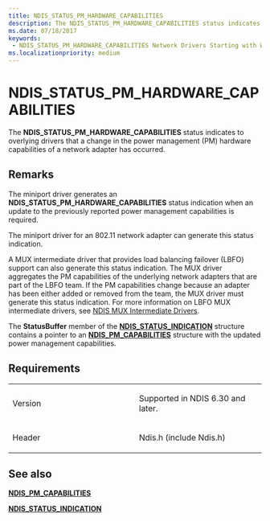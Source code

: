 ```yaml
---
title: NDIS_STATUS_PM_HARDWARE_CAPABILITIES
description: The NDIS_STATUS_PM_HARDWARE_CAPABILITIES status indicates to overlying drivers that a change in the power management (PM) hardware capabilities of a network adapter has occurred.
ms.date: 07/18/2017
keywords:
 - NDIS_STATUS_PM_HARDWARE_CAPABILITIES Network Drivers Starting with Windows Vista
ms.localizationpriority: medium
---
```


# NDIS\_STATUS\_PM\_HARDWARE\_CAPABILITIES


The **NDIS\_STATUS\_PM\_HARDWARE\_CAPABILITIES** status indicates to overlying drivers that a change in the power management (PM) hardware capabilities of a network adapter has occurred.

Remarks
-------

The miniport driver generates an **NDIS\_STATUS\_PM\_HARDWARE\_CAPABILITIES** status indication when an update to the previously reported power management capabilities is required.

The miniport driver for an 802.11 network adapter can generate this status indication.

A MUX intermediate driver that provides load balancing failover (LBFO) support can also generate this status indication. The MUX driver aggregates the PM capabilities of the underlying network adapters that are part of the LBFO team. If the PM capabilities change because an adapter has been either added or removed from the team, the MUX driver must generate this status indication. For more information on LBFO MUX intermediate drivers, see [NDIS MUX Intermediate Drivers](./ndis-mux-intermediate-drivers.md).

The **StatusBuffer** member of the [**NDIS\_STATUS\_INDICATION**](/windows-hardware/drivers/ddi/ndis/ns-ndis-_ndis_status_indication) structure contains a pointer to an [**NDIS\_PM\_CAPABILITIES**](/windows-hardware/drivers/ddi/ntddndis/ns-ntddndis-_ndis_pm_capabilities) structure with the updated power management capabilities.

Requirements
------------

<table>
<colgroup>
<col width="50%" />
<col width="50%" />
</colgroup>
<tbody>
<tr class="odd">
<td><p>Version</p></td>
<td><p>Supported in NDIS 6.30 and later.</p></td>
</tr>
<tr class="even">
<td><p>Header</p></td>
<td>Ndis.h (include Ndis.h)</td>
</tr>
</tbody>
</table>

## See also


[**NDIS\_PM\_CAPABILITIES**](/windows-hardware/drivers/ddi/ntddndis/ns-ntddndis-_ndis_pm_capabilities)

[**NDIS\_STATUS\_INDICATION**](/windows-hardware/drivers/ddi/ndis/ns-ndis-_ndis_status_indication)

 

